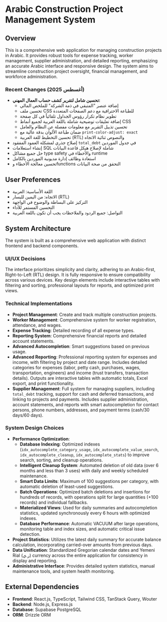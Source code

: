 # Arabic Construction Project Management System

## Overview
This is a comprehensive web application for managing construction projects in Arabic. It provides robust tools for expense tracking, worker management, supplier administration, and detailed reporting, emphasizing an accurate Arabic interface and responsive design. The system aims to streamline construction project oversight, financial management, and workforce administration.

### Recent Changes (أغسطس 2025)
- **تحسين شامل لتقرير كشف حساب العمال المهني:**
  - إضافة عنصر "المتبقي في ذمة الشركة" للملخص المالي
  - تحسين ملف CSS للطباعة الاحترافية مع دعم الصفحات المتعددة
  - تطوير نظام تكرار رؤوس الجداول تلقائياً في كل صفحة
  - إضافة تعليقات توضيحية شاملة باللغة العربية لجميع أنماط CSS
  - تحسين تذييل التقرير مع معلومات مفصلة عن النظام والعامل
  - ضمان طباعة الألوان بدقة عالية مع `print-color-adjust: exact`
  - تحسين التخطيط للغة العربية (RTL) والنصوص ثنائية الاتجاه
- إصلاح جذري لمشكلة العمود المفقود `total_debt` في جدول الموردين
- إنشاء استعلامات SQL شاملة لإصلاح هيكل قاعدة البيانات
- حل جميع مشاكل type safety والأخطاء في runtime
- استعادة وظائف إدارة مديونية الموردين بالكامل
- تحسين معالجة الأخطاء وfunctions التحقق من صحة البيانات

## User Preferences
- اللغة الأساسية: العربية
- الاتجاه: من اليمين لليسار (RTL)
- التركيز على البساطة والوضوح في الواجهة
- التحسين المستمر للأداء
- التواصل: جميع الردود والملاحظات يجب أن تكون باللغة العربية

## System Architecture
The system is built as a comprehensive web application with distinct frontend and backend components.

### UI/UX Decisions
The interface prioritizes simplicity and clarity, adhering to an Arabic-first, Right-to-Left (RTL) design. It is fully responsive to ensure compatibility across various devices. Key design elements include interactive tables with filtering and sorting, professional layouts for reports, and optimized print views.

### Technical Implementations
- **Project Management**: Create and track multiple construction projects.
- **Worker Management**: Comprehensive system for worker registration, attendance, and wages.
- **Expense Tracking**: Detailed recording of all expense types.
- **Reporting System**: Comprehensive financial reports and detailed account statements.
- **Advanced Autocompletion**: Smart suggestions based on previous usage.
- **Advanced Reporting**: Professional reporting system for expenses and income, with filtering by project and date range. Includes detailed categories for expenses (labor, petty cash, purchases, wages, transportation, engineers) and income (trust transfers, transaction details). Outputs are interactive tables with automatic totals, Excel export, and print functionality.
- **Supplier Management**: Full system for managing suppliers, including `total_debt` tracking, support for cash and deferred transactions, and linking to projects and payments. Includes supplier administration, account statements, and reports with smart autocompletion for contact persons, phone numbers, addresses, and payment terms (cash/30 days/60 days).

### System Design Choices
- **Performance Optimization**:
    - **Database Indexing**: Optimized indexes (`idx_autocomplete_category_usage`, `idx_autocomplete_value_search`, `idx_autocomplete_cleanup`, `idx_autocomplete_stats`) to improve search, sorting, and cleanup operations.
    - **Intelligent Cleanup System**: Automated deletion of old data (over 6 months and less than 3 uses) with daily and weekly scheduled maintenance.
    - **Smart Data Limits**: Maximum of 100 suggestions per category, with automatic deletion of least-used suggestions.
    - **Batch Operations**: Optimized batch deletions and insertions for hundreds of records, with operations split for large quantities (+100 records) and individual fallbacks.
    - **Materialized Views**: Used for daily summaries and autocompletion statistics, updated synchronously every 6 hours with optimized indexes.
    - **Database Performance**: Automatic VACUUM after large operations, monitoring table and index sizes, and automatic critical issue detection.
- **Project Statistics**: Utilizes the latest daily summary for accurate balance calculation, incorporating carried-over amounts from previous days.
- **Data Unification**: Standardized Gregorian calendar dates and Yemeni Rial (ر.ي) currency across the entire application for consistency in display and reporting.
- **Administrative Interface**: Provides detailed system statistics, manual maintenance tools, and system health monitoring.

## External Dependencies
- **Frontend**: React.js, TypeScript, Tailwind CSS, TanStack Query, Wouter
- **Backend**: Node.js, Express.js
- **Database**: Supabase PostgreSQL
- **ORM**: Drizzle ORM